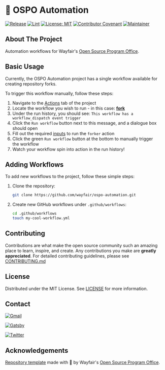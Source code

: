# 🔄 OSPO Automation

[![Release](https://img.shields.io/badge/release-v0.0.3-blue.svg)](CHANGELOG.md)
[![Lint](https://github.com/wayfair/ospo-automation/actions/workflows/lint.yml/badge.svg?branch=main)](https://github.com/wayfair/ospo-automation/actions/workflows/lint.yml)
[![License: MIT](https://img.shields.io/badge/License-MIT-orange.svg)](LICENSE)
[![Contributor Covenant](https://img.shields.io/badge/Contributor%20Covenant-2.0-4baaaa.svg)](CODE_OF_CONDUCT.md)
[![Maintainer](https://img.shields.io/badge/Maintainer-Wayfair-7F187F)](https://wayfair.github.io)

## About The Project

Automation workflows for Wayfair's [Open Source Program Office](https://wayfair.github.io).

## Basic Usage

Currently, the OSPO Automation project has a single workflow available for creating repository forks.

To trigger this workflow manually, follow these steps:

1. Navigate to the [Actions](https://github.com/wayfair/ospo-automation/actions) tab of the project
2. Locate the workflow you wish to run - in this case: **[fork](https://github.com/wayfair/ospo-automation/actions/workflows/fork.yml)**
3. Under the run history, you should see: `This workflow has a workflow_dispatch event trigger`
4. Click the `Run workflow` button next to this message, and a dialogue box should open
5. Fill out the required [inputs](https://github.com/wayfair-incubator/forker#inputs) to run the `forker` action
6. Click the green `Run workflow` button at the bottom to manually trigger the workflow
7. Watch your workflow spin into action in the run history!

## Adding Workflows

To add new workflows to the project, follow these simple steps:

1. Clone the repository:

   ```sh
   git clone https://github.com/wayfair/ospo-automation.git
   ```

2. Create new GitHub workflows under `.github/workflows`:

   ```sh
   cd .github/workflows
   touch my-cool-workflow.yml
   ```

## Contributing

Contributions are what make the open source community such an amazing place to learn, inspire, and create. Any contributions you make are **greatly appreciated**. For detailed contributing guidelines, please see [CONTRIBUTING.md](CONTRIBUTING.md)

## License

Distributed under the MIT License. See [LICENSE](LICENSE) for more information.

## Contact

[![Gmail](https://img.shields.io/badge/OpenSource@wayfair.com-D14836?style=for-the-badge&logo=gmail&logoColor=white)](mailto:OpenSource@wayfair.com)

[![Gatsby](https://img.shields.io/badge/wayfair.github.io-%23663399.svg?style=for-the-badge&logo=gatsby&logoColor=white)](https://wayfair.github.io)

[![Twitter](https://img.shields.io/badge/wayfairtech-%231DA1F2.svg?style=for-the-badge&logo=Twitter&logoColor=white)](https://twitter.com/wayfairtech)

## Acknowledgements

[Repository template](https://github.com/wayfair-incubator/oss-template) made with  💜 by Wayfair's [Open Source Program Office](https://wayfair.github.io).
